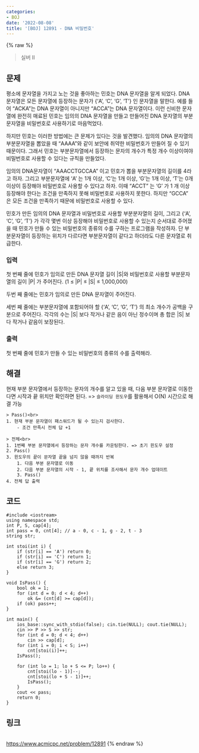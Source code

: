 ```yaml
---
categories:
- BOJ
date: '2022-08-08'
title: '[BOJ] 12891 - DNA 비밀번호'
---
```


{% raw %}
> 실버 II<br>

## 문제
평소에 문자열을 가지고 노는 것을 좋아하는 민호는 DNA 문자열을 알게 되었다. DNA 문자열은 모든 문자열에 등장하는 문자가 {‘A’, ‘C’, ‘G’, ‘T’} 인 문자열을 말한다. 예를 들어 “ACKA”는 DNA 문자열이 아니지만 “ACCA”는 DNA 문자열이다. 이런 신비한 문자열에 완전히 매료된 민호는 임의의 DNA 문자열을 만들고 만들어진 DNA 문자열의 부분문자열을 비밀번호로 사용하기로 마음먹었다.

하지만 민호는 이러한 방법에는 큰 문제가 있다는 것을 발견했다. 임의의 DNA 문자열의 부분문자열을 뽑았을 때 “AAAA”와 같이 보안에 취약한 비밀번호가 만들어 질 수 있기 때문이다. 그래서 민호는 부분문자열에서 등장하는 문자의 개수가 특정 개수 이상이여야 비밀번호로 사용할 수 있다는 규칙을 만들었다.

임의의 DNA문자열이 “AAACCTGCCAA” 이고 민호가 뽑을 부분문자열의 길이를 4라고 하자. 그리고 부분문자열에 ‘A’ 는 1개 이상, ‘C’는 1개 이상, ‘G’는 1개 이상, ‘T’는 0개 이상이 등장해야 비밀번호로 사용할 수 있다고 하자. 이때 “ACCT” 는 ‘G’ 가 1 개 이상 등장해야 한다는 조건을 만족하지 못해 비밀번호로 사용하지 못한다. 하지만 “GCCA” 은 모든 조건을 만족하기 때문에 비밀번호로 사용할 수 있다.

민호가 만든 임의의 DNA 문자열과 비밀번호로 사용할 부분분자열의 길이, 그리고 {‘A’, ‘C’, ‘G’, ‘T’} 가 각각 몇번 이상 등장해야 비밀번호로 사용할 수 있는지 순서대로 주어졌을 때 민호가 만들 수 있는 비밀번호의 종류의 수를 구하는 프로그램을 작성하자. 단 부분문자열이 등장하는 위치가 다르다면 부분문자열이 같다고 하더라도 다른 문자열로 취급한다.

### 입력
첫 번째 줄에 민호가 임의로 만든 DNA 문자열 길이 |S|와 비밀번호로 사용할 부분문자열의 길이 |P| 가 주어진다. (1 ≤ |P| ≤ |S| ≤ 1,000,000)

두번 째 줄에는 민호가 임의로 만든 DNA 문자열이 주어진다.

세번 째 줄에는 부분문자열에 포함되어야 할 {‘A’, ‘C’, ‘G’, ‘T’} 의 최소 개수가 공백을 구분으로 주어진다. 각각의 수는 |S| 보다 작거나 같은 음이 아닌 정수이며 총 합은 |S| 보다 작거나 같음이 보장된다.

### 출력
첫 번째 줄에 민호가 만들 수 있는 비밀번호의 종류의 수를 출력해라.

## 해결
현재 부분 문자열에서 등장하는 문자의 개수를 알고 있을 때, 다음 부분 문자열로 이동한다면 시작과 끝 위치만 확인하면 된다. => `슬라이딩 윈도우`를 활용해서 O(N) 시간으로 해결 가능

```
> Pass()<br>
1. 현재 부분 문자열이 패스워드가 될 수 있는지 검사한다.
	- 조건 만족시 전체 답 +1

> 전체<br>
1. 1번째 부분 문자열에서 등장하는 문자 개수를 카운팅한다. => 초기 윈도우 설정
2. Pass()
3. 윈도우의 끝이 문자열 끝을 넘지 않을 때까지 반복
	1. 다음 부분 문자열로 이동
	2. 다음 부분 문자열의 시작 - 1, 끝 위치를 조사해서 문자 개수 업데이트
	3. Pass()
4. 전체 답 출력
```

## 코드
```
#include <iostream>
using namespace std;
int P, S, cap[4];
int pass = 0, cnt[4]; // a - 0, c - 1, g - 2, t - 3
string str;

int stoi(int i) {
	if (str[i] == 'A') return 0;
	if (str[i] == 'C') return 1;
	if (str[i] == 'G') return 2;
	else return 3;
}

void IsPass() {
	bool ok = 1;
	for (int d = 0; d < 4; d++)
		ok &= (cnt[d] >= cap[d]);
	if (ok) pass++;
}

int main() {
	ios_base::sync_with_stdio(false); cin.tie(NULL); cout.tie(NULL);
	cin >> P >> S >> str;
	for (int d = 0; d < 4; d++)
		cin >> cap[d];
	for (int i = 0; i < S; i++)
		cnt[stoi(i)]++;
	IsPass();

	for (int lo = 1; lo + S <= P; lo++) {
		cnt[stoi(lo - 1)]--;
		cnt[stoi(lo + S - 1)]++;
		IsPass();
	}
	cout << pass;
	return 0;
}
```

## 링크
<br>https://www.acmicpc.net/problem/12891
{% endraw %}